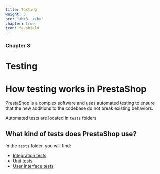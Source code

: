 ```yaml
---
title: Testing
weight: 3
pre: "<b>3. </b>"
chapter: true
icon: fa-shield
---
```


### Chapter 3

# Testing

# How testing works in PrestaShop

PrestaShop is a complex software and uses automated testing to ensure that the new additions to the codebase do not break existing behaviors.

Automated tests are located in `tests` folders

## What kind of tests does PrestaShop use?

In the `tests` folder, you will find:

- [Integration tests](/9/testing/integration-tests/)
- [Unit tests](/9/testing/unit-tests/)
- [User interface tests](/9/testing/ui-tests/)

